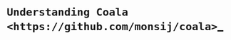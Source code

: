 `Understanding Coala <https://github.com/monsij/coala>`_
==============================================================================================================================================================

